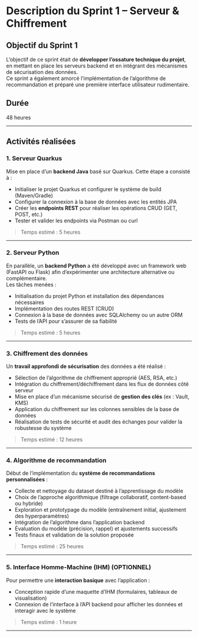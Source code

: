 # Description du Sprint 1 – Serveur & Chiffrement

## Objectif du Sprint 1  
L’objectif de ce sprint était de **développer l’ossature technique du projet**, en mettant en place les serveurs backend et en intégrant des mécanismes de sécurisation des données.  
Ce sprint a également amorcé l’implémentation de l’algorithme de recommandation et préparé une première interface utilisateur rudimentaire.

## Durée  
48 heures

---

## Activités réalisées

### 1. Serveur Quarkus  
Mise en place d’un **backend Java** basé sur Quarkus. Cette étape a consisté à :  
- Initialiser le projet Quarkus et configurer le système de build (Maven/Gradle)  
- Configurer la connexion à la base de données avec les entités JPA  
- Créer les **endpoints REST** pour réaliser les opérations CRUD (GET, POST, etc.)  
- Tester et valider les endpoints via Postman ou curl  

> Temps estimé : 5 heures

---

### 2. Serveur Python  
En parallèle, un **backend Python** a été développé avec un framework web (FastAPI ou Flask) afin d’expérimenter une architecture alternative ou complémentaire.  
Les tâches menées :  
- Initialisation du projet Python et installation des dépendances nécessaires  
- Implémentation des routes REST (CRUD)  
- Connexion à la base de données avec SQLAlchemy ou un autre ORM  
- Tests de l’API pour s’assurer de sa fiabilité  

> Temps estimé : 5 heures

---

### 3. Chiffrement des données  
Un **travail approfondi de sécurisation** des données a été réalisé :  
- Sélection de l’algorithme de chiffrement approprié (AES, RSA, etc.)  
- Intégration du chiffrement/déchiffrement dans les flux de données côté serveur  
- Mise en place d’un mécanisme sécurisé de **gestion des clés** (ex : Vault, KMS)  
- Application du chiffrement sur les colonnes sensibles de la base de données  
- Réalisation de tests de sécurité et audit des échanges pour valider la robustesse du système  

> Temps estimé : 12 heures

---

### 4. Algorithme de recommandation  
Début de l’implémentation du **système de recommandations personnalisées** :  
- Collecte et nettoyage du dataset destiné à l’apprentissage du modèle  
- Choix de l’approche algorithmique (filtrage collaboratif, content-based ou hybride)  
- Exploration et prototypage du modèle (entraînement initial, ajustement des hyperparamètres)  
- Intégration de l’algorithme dans l’application backend  
- Évaluation du modèle (précision, rappel) et ajustements successifs  
- Tests finaux et validation de la solution proposée  

> Temps estimé : 25 heures

---

### 5. Interface Homme-Machine (IHM)  (OPTIONNEL)
Pour permettre une **interaction basique** avec l’application :  
- Conception rapide d’une maquette d’IHM (formulaires, tableaux de visualisation)  
- Connexion de l’interface à l’API backend pour afficher les données et interagir avec le système  

> Temps estimé : 1 heure

---
